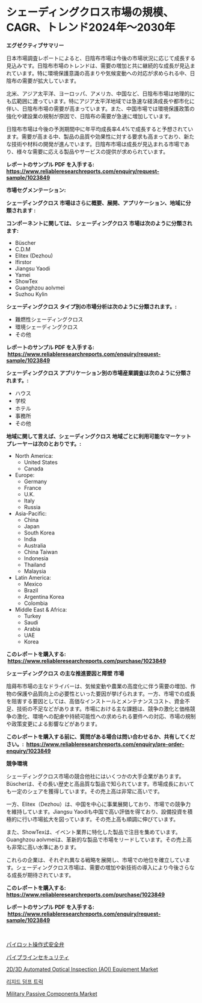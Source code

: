 <p><h1>シェーディングクロス市場の規模、CAGR、トレンド2024年〜2030年</h1></p><p><strong>エグゼクティブサマリー</strong></p>
<p><p>日本市場調査レポートによると、日陰布市場は今後の市場状況に応じて成長する見込みです。日陰布市場のトレンドは、需要の増加と共に継続的な成長が見込まれています。特に環境保護意識の高まりや気候変動への対応が求められる中、日陰布の需要が拡大しています。</p><p>北米、アジア太平洋、ヨーロッパ、アメリカ、中国など、日陰布市場は地理的にも広範囲に渡っています。特にアジア太平洋地域では急速な経済成長や都市化に伴い、日陰布市場の需要が高まっています。また、中国市場では環境保護政策の強化や建設業の規制が原因で、日陰布の需要が急速に増加しています。</p><p>日陰布市場は今後の予測期間中に年平均成長率4.4%で成長すると予想されています。需要が高まる中、製品の品質や効果性に対する要求も高まっており、新たな技術や材料の開発が進んでいます。日陰布市場は成長が見込まれる市場であり、様々な需要に応える製品やサービスの提供が求められています。</p></p>
<p><strong>レポートのサンプル PDF を入手する: <a href="https://www.reliableresearchreports.com/enquiry/request-sample/1023849">https://www.reliableresearchreports.com/enquiry/request-sample/1023849</a></strong></p>
<p><strong>市場セグメンテーション:</strong></p>
<p><strong> シェーディングクロス 市場はさらに概要、展開、アプリケーション、地域に分類されます :</strong></p>
<p><strong>コンポーネントに関しては、 シェーディングクロス 市場は次のように分類されます: &nbsp;</strong></p>
<p><ul><li>Büscher</li><li>C.D.M</li><li>Elitex (Dezhou)</li><li>Ifirstor</li><li>Jiangsu Yaodi</li><li>Yamei</li><li>ShowTex</li><li>Guanghzou aolvmei</li><li>Suzhou Kylin</li></ul></p>
<p><strong> シェーディングクロス タイプ別の市場分析は次のように分類されます。:</strong></p>
<p><ul><li>難燃性シェーディングクロス</li><li>環境シェーディングクロス</li><li>その他</li></ul></p>
<p><strong>レポートのサンプル PDF を入手する: &nbsp;<a href="https://www.reliableresearchreports.com/enquiry/request-sample/1023849">https://www.reliableresearchreports.com/enquiry/request-sample/1023849</a></strong></p>
<p><strong> シェーディングクロス アプリケーション別の市場産業調査は次のように分類されます。:</strong></p>
<p><ul><li>ハウス</li><li>学校</li><li>ホテル</li><li>事務所</li><li>その他</li></ul></p>
<p><strong>地域に関して言えば、シェーディングクロス 地域ごとに利用可能なマーケットプレーヤーは次のとおりです。:</strong></p>
<p><ul>
    <li>
        North America:
        <ul>
            <li>United States</li>
            <li>Canada</li>
        </ul>
    </li>
    <li>
        Europe:
        <ul>
            <li>Germany</li>
            <li>France</li>
            <li>U.K.</li>
            <li>Italy</li>
            <li>Russia</li>
        </ul>
    </li>
    <li>
        Asia-Pacific:
        <ul>
            <li>China</li>
            <li>Japan</li>
            <li>South Korea</li>
            <li>India</li>
            <li>Australia</li>
            <li>China Taiwan</li>
            <li>Indonesia</li>
            <li>Thailand</li>
            <li>Malaysia</li>
        </ul>
    </li>
    <li>
        Latin America:
        <ul>
            <li>Mexico</li>
            <li>Brazil</li>
            <li>Argentina Korea</li>
            <li>Colombia</li>
        </ul>
    </li>
    <li>
        Middle East & Africa:
        <ul>
            <li>Turkey</li>
            <li>Saudi</li>
            <li>Arabia</li>
            <li>UAE</li>
            <li>Korea</li>
        </ul>
    </li>
    </ul></p>
<p><strong>このレポートを購入する: &nbsp;<a href="https://www.reliableresearchreports.com/purchase/1023849">https://www.reliableresearchreports.com/purchase/1023849</a></strong></p>
<p><strong>シェーディングクロス の主な推進要因と障壁 市場</strong></p>
<p><p>陰蒔布市場の主なドライバーは、気候変動や農業の高度化に伴う需要の増加、作物の保護や品質向上の必要性といった要因が挙げられます。一方、市場での成長を阻害する要因としては、高価なインストールとメンテナンスコスト、資金不足、技術の不足などがあります。市場における主な課題は、競争の激化と価格競争の激化、環境への配慮や持続可能性への求められる要件への対応、市場の規制や政策変更による影響などがあります。</p></p>
<p><strong>このレポートを購入する前に、質問がある場合は問い合わせるか、共有してください。:&nbsp; <a href="https://www.reliableresearchreports.com/enquiry/pre-order-enquiry/1023849">https://www.reliableresearchreports.com/enquiry/pre-order-enquiry/1023849</a></strong></p>
<p><strong>競争環境</strong></p>
<p><p>シェーディングクロス市場の競合他社にはいくつかの大手企業があります。Büscherは、その長い歴史と高品質な製品で知られています。市場成長においても一定のシェアを獲得しています。その売上高は非常に高いです。</p><p>一方、Elitex（Dezhou）は、中国を中心に事業展開しており、市場での競争力を維持しています。Jiangsu Yaodiも中国で高い評価を得ており、設備投資を積極的に行い市場拡大を図っています。その売上高も順調に伸びています。</p><p>また、ShowTexは、イベント業界に特化した製品で注目を集めています。Guanghzou aolvmeiは、革新的な製品で市場をリードしています。その売上高も非常に高い水準にあります。</p><p>これらの企業は、それぞれ異なる戦略を展開し、市場での地位を確立しています。シェーディングクロス市場は、需要の増加や新技術の導入により今後さらなる成長が期待されています。</p></p>
<p><strong>このレポートを購入する: &nbsp; <a href="https://www.reliableresearchreports.com/purchase/1023849">https://www.reliableresearchreports.com/purchase/1023849</a></strong></p>
<p><strong>レポートのサンプル PDF を入手する: &nbsp;<a href="https://www.reliableresearchreports.com/enquiry/request-sample/1023849">https://www.reliableresearchreports.com/enquiry/request-sample/1023849</a></strong><strong></strong></p>
<p>&nbsp;</p>
<p><p><a href="https://github.com/zjkmgcs938405/Market-Research-Report-List-1/blob/main/1884064393.md">パイロット操作式安全弁</a></p><p><a href="https://medium.com/@reyeshowell655/%E3%83%87%E3%82%B3%E3%83%BC%E3%83%87%E3%82%A3%E3%83%B3%E3%82%B0%E3%83%91%E3%82%A4%E3%83%97%E3%83%A9%E3%82%A4%E3%83%B3%E3%82%BB%E3%82%AD%E3%83%A5%E3%83%AA%E3%83%86%E3%82%A3%E5%B8%82%E5%A0%B4%E3%83%A1%E3%83%88%E3%83%AA%E3%82%AF%E3%82%B9-%E5%B8%82%E5%A0%B4%E3%82%B7%E3%82%A7%E3%82%A2-%E3%83%88%E3%83%AC%E3%83%B3%E3%83%89-%E3%81%8A%E3%82%88%E3%81%B3%E6%88%90%E9%95%B7%E3%83%91%E3%82%BF%E3%83%BC%E3%83%B3-30b095d841eb">パイプラインセキュリティ</a></p><p><a href="https://issuu.com/reportprime-2/docs/2d3d-automated-optical-inspection-aoi-equipment-ma">2D/3D Automated Optical Inspection (AOI) Equipment Market</a></p><p><a href="https://medium.com/@carmellalang1/%EC%B2%A0%EC%A0%80%ED%95%9C-%EB%8D%A4%ED%94%84-%ED%8A%B8%EB%9F%AD-%EC%8B%9C%EC%9E%A5-%EA%B2%BD%EC%9F%81-%EB%B6%84%EC%84%9D-%EC%8B%9C%EC%9E%A5-%EB%8F%99%ED%96%A5-%EB%B0%8F-2031%EB%85%84%EA%B9%8C%EC%A7%80%EC%9D%98-%EC%A0%84%EB%A7%9D-ce124b51ce83">리지드 덤프 트럭</a></p><p><a href="https://shimmer-gardenia-37a.notion.site/Military-Passive-Components-Market-Size-Market-Trends-and-Growth-Outlook-forecasted-for-period-fro-a2269165d57e4ab68140cc1f6a356cf3">Military Passive Components Market</a></p></p>